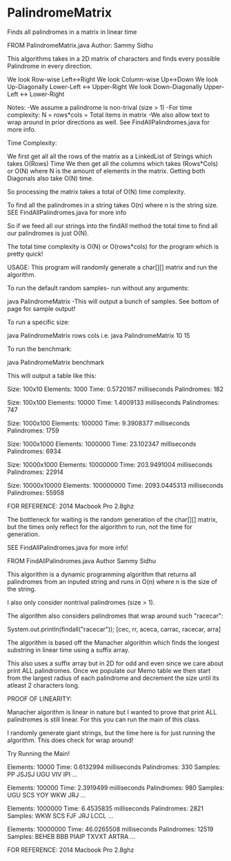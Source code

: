 PalindromeMatrix
================

Finds all palindromes in a matrix in linear time


FROM PalindromeMatrix.java
Author: Sammy Sidhu

This algorithms takes in a 2D matrix of characters and finds every possible Palindrome in every direction. 

We look Row-wise        Left<->Right
We look Column-wise     Up<->Down
We look Up-Diagonally   Lower-Left <-> Upper-Right
We look Down-Diagonally Upper-Left <-> Lower-Right

Notes:
-We assume a palindrome is non-trival (size > 1)
-For time complexity: N = rows*cols = Total items in matrix
-We also allow text to wrap around in prior directions as well. See FindAllPalindromes.java for more info.


Time Complexity:

We first get all all the rows of the matrix as a LinkedList of Strings which takes O(Rows) Time
We then get all the columns which takes (Rows*Cols) or O(N) where N is the amount of elements in the matrix.
Getting both Diagonals also take O(N) time.

So processing the matrix takes a total of O(N) time complexity.

To find all the palindromes in a string takes O(n) where n is the string size. SEE FindAllPalindromes.java for more info

So if we feed all our strings into the findAll method the total time to find all our palindromes is just O(N).

The total time complexity is O(N) or O(rows*cols) for the program which is pretty quick!

USAGE:
This program will randomly generate a char[][] matrix and run the algorithm.

To run the default random samples- run without any arguments:

java PalindromeMatrix
-This will output a bunch of samples. See bottom of page for sample output!

To run a specific size:

java PalindromeMatrix rows cols
i.e.
java PalindromeMatrix 10 15

To run the benchmark:

java PalindromeMatrix benchmark

This will output a table like this:

Size: 100x10 Elements: 1000 Time: 0.5720167 milliseconds
Palindromes: 182

Size: 100x100 Elements: 10000 Time: 1.4009133 milliseconds
Palindromes: 747

Size: 1000x100 Elements: 100000 Time: 9.3908377 milliseconds
Palindromes: 1759

Size: 1000x1000 Elements: 1000000 Time: 23.102347 milliseconds
Palindromes: 6934

Size: 10000x1000 Elements: 10000000 Time: 203.9491004 milliseconds
Palindromes: 22914

Size: 10000x10000 Elements: 100000000 Time: 2093.0445313 milliseconds
Palindromes: 55958

FOR REFERENCE: 2014 Macbook Pro 2.8ghz

The bottleneck for waiting is the random generation of the char[][] matrix, but the times only reflect for the algorithm to run, not the time for generation.

SEE FindAllPalindromes.java for more info!

FROM FindAllPalindromes.java
Author Sammy Sidhu

This algorithm is a dynamic programming algorithm that returns all palindromes from an inputed string and runs in O(n) where n is the size of the string.

I also only consider nontrival palindromes (size > 1).

The algorithm also considers palindromes that wrap around such "racecar": 

System.out.println(findall("racecar"));
[cec, rr, aceca, carrac, racecar, arra]

The algorithm is based off the Manacher algorithm which finds the longest substring in linear time using a suffix array. 

This also uses a suffix array but in 2D for odd and even since we care about print ALL palindromes.
Once we populate our Memo table we then start from the largest radius of each palindrome and decrement the size until its atleast 2 characters long.


PROOF OF LINEARITY:

Manacher algorithm is linear in nature but I wanted to prove that print ALL palindromes is still linear. For this you can run the main of this class.

I randomly generate giant strings, but the time here is for just running the algorithm. This does check for wrap around!

Try Running the Main!

Elements: 10000 Time: 0.6132994 milliseconds Palindromes: 330
Samples: PP JSJSJ UGU VIV IPI ...

Elements: 100000 Time: 2.3919499 milliseconds Palindromes: 980
Samples: UGU SCS YOY WKW JRJ ...

Elements: 1000000 Time: 6.4535835 milliseconds Palindromes: 2821
Samples: WKW SCS FJF JRJ LCCL ...

Elements: 10000000 Time: 46.0265508 milliseconds Palindromes: 12519
Samples: BEHEB BBB PIAIP TXVXT ARTRA ...

FOR REFERENCE: 2014 Macbook Pro 2.8ghz

